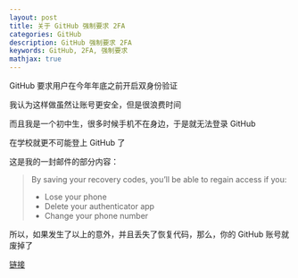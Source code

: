 ```yaml
---
layout: post
title: 关于 GitHub 强制要求 2FA
categories: GitHub
description: GitHub 强制要求 2FA
keywords: GitHub, 2FA, 强制要求
mathjax: true
---
```


GitHub 要求用户在今年年底之前开启双身份验证

我认为这样做虽然让账号更安全，但是很浪费时间

而且我是一个初中生，很多时候手机不在身边，于是就无法登录 GitHub

在学校就更不可能登上 GitHub 了

这是我的一封邮件的部分内容：

> By saving your recovery codes, you’ll be able to regain access if you:
> 
> * Lose your phone
> * Delete your authenticator app
> * Change your phone number

所以，如果发生了以上的意外，并且丢失了恢复代码，那么，你的 GitHub 账号就废掉了

[链接](https://docs.github.com/en/authentication/securing-your-account-with-two-factor-authentication-2fa/about-two-factor-authentication)